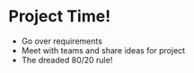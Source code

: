 # Project Time!

- Go over requirements
- Meet with teams and share ideas for project
- The dreaded 80/20 rule!
